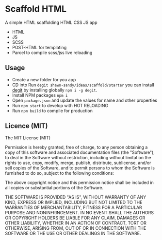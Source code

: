 # Scaffold HTML

A simple HTML scaffolding HTML CSS JS app

- HTML
- JS
- SCSS
- POST-HTML for templating
- Parcel to compile scss/jss live reloading

## Usage

- Create a new folder for you app
- CD into Run `degit shawn-sandy/ideas/scaffold/starter` you can install [degit](https://github.com/Rich-Harris/degit) by installing globally `npm i -g degit`.
- Install NPM packages `npm i`
- Open `package.json` and update the values for name and other properties
- Run `npm start` to develop with HOT RELOADING
- Run `npm build` to compile for production

## Licence (MIT)

The MIT License (MIT)

Permission is hereby granted, free of charge, to any person obtaining a copy of this software and associated documentation files (the "Software"), to deal in the Software without restriction, including without limitation the rights to use, copy, modify, merge, publish, distribute, sublicense, and/or sell copies of the Software, and to permit persons to whom the Software is furnished to do so, subject to the following conditions:

The above copyright notice and this permission notice shall be included in all copies or substantial portions of the Software.

THE SOFTWARE IS PROVIDED "AS IS", WITHOUT WARRANTY OF ANY KIND, EXPRESS OR IMPLIED, INCLUDING BUT NOT LIMITED TO THE WARRANTIES OF MERCHANTABILITY, FITNESS FOR A PARTICULAR PURPOSE AND NONINFRINGEMENT. IN NO EVENT SHALL THE AUTHORS OR COPYRIGHT HOLDERS BE LIABLE FOR ANY CLAIM, DAMAGES OR OTHER LIABILITY, WHETHER IN AN ACTION OF CONTRACT, TORT OR OTHERWISE, ARISING FROM, OUT OF OR IN CONNECTION WITH THE SOFTWARE OR THE USE OR OTHER DEALINGS IN THE SOFTWARE.
